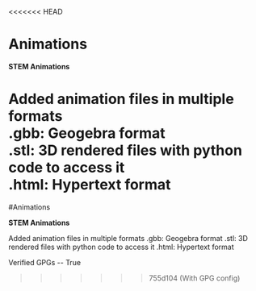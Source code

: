 <<<<<<< HEAD
# Animations

__STEM Animations__  

Added animation files in multiple formats  
.gbb: Geogebra format  
.stl: 3D rendered files with python code to access it  
.html: Hypertext format
=======
#Animations

__STEM Animations__

Added animation files in multiple formats
.gbb: Geogebra format
.stl: 3D rendered files with python code to access it
.html: Hypertext format

Verified GPGs -- True
>>>>>>> 755d104 (With GPG config)
